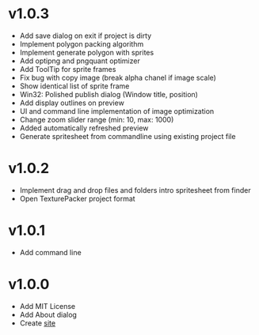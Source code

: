 v1.0.3
======
* Add save dialog on exit if project is dirty
* Implement polygon packing algorithm
* Implement generate polygon with sprites
* Add optipng and pngquant optimizer
* Add ToolTip for sprite frames
* Fix bug with copy image (break alpha chanel if image scale)
* Show identical list of sprite frame
* Win32: Polished publish dialog (Window title, position)
* Add display outlines on preview
* UI and command line implementation of image optimization
* Change zoom slider range (min: 10, max: 1000)
* Added automatically refreshed preview
* Generate spritesheet from commandline using existing project file

v1.0.2
======
* Implement drag and drop files and folders intro spritesheet from finder
* Open TexturePacker project format

v1.0.1
======
* Add command line

v1.0.0
======
* Add MIT License
* Add About dialog
* Create [site](http://amakaseev.github.io/sprite-sheet-packer)